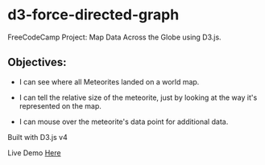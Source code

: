 # d3-force-directed-graph
FreeCodeCamp Project: Map Data Across the Globe using D3.js.

## Objectives:

- I can see where all Meteorites landed on a world map.

- I can tell the relative size of the meteorite, just by looking at the way it's represented on the map.

- I can mouse over the meteorite's data point for additional data.

Built with D3.js v4

Live Demo [Here]()

